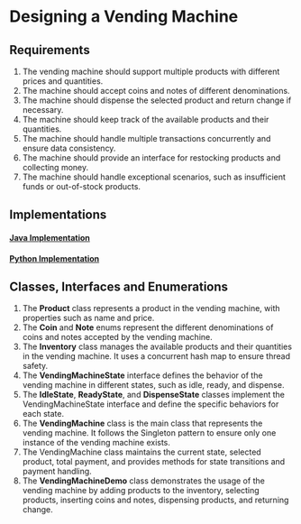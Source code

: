 # Designing a Vending Machine

## Requirements
1. The vending machine should support multiple products with different prices and quantities.
1. The machine should accept coins and notes of different denominations.
1. The machine should dispense the selected product and return change if necessary.
1. The machine should keep track of the available products and their quantities.
1. The machine should handle multiple transactions concurrently and ensure data consistency.
1. The machine should provide an interface for restocking products and collecting money.
1. The machine should handle exceptional scenarios, such as insufficient funds or out-of-stock products.

## Implementations
#### [Java Implementation](../solutions/java/src/vendingmachine/) 
#### [Python Implementation](../solutions/python/vendingmachine/)

## Classes, Interfaces and Enumerations
1. The **Product** class represents a product in the vending machine, with properties such as name and price.
2. The **Coin** and **Note** enums represent the different denominations of coins and notes accepted by the vending machine.
3. The **Inventory** class manages the available products and their quantities in the vending machine. It uses a concurrent hash map to ensure thread safety.
4. The **VendingMachineState** interface defines the behavior of the vending machine in different states, such as idle, ready, and dispense.
5. The **IdleState**, **ReadyState**, and **DispenseState** classes implement the VendingMachineState interface and define the specific behaviors for each state.
6. The **VendingMachine** class is the main class that represents the vending machine. It follows the Singleton pattern to ensure only one instance of the vending machine exists.
7. The VendingMachine class maintains the current state, selected product, total payment, and provides methods for state transitions and payment handling.
8. The **VendingMachineDemo** class demonstrates the usage of the vending machine by adding products to the inventory, selecting products, inserting coins and notes, dispensing products, and returning change.